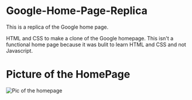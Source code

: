 # Google-Home-Page-Replica
This is a replica of the Google home page.

HTML and CSS to make a clone of the Google homepage.
This isn't a functional home page because it was bulit to learn HTML and CSS and not Javascript.

# Picture of the HomePage
![Pic of the homepage](https://github.com/CasterraDev/Google-Home-Page-Replica/Screenshot2021-05-10203022.png?raw=true)
